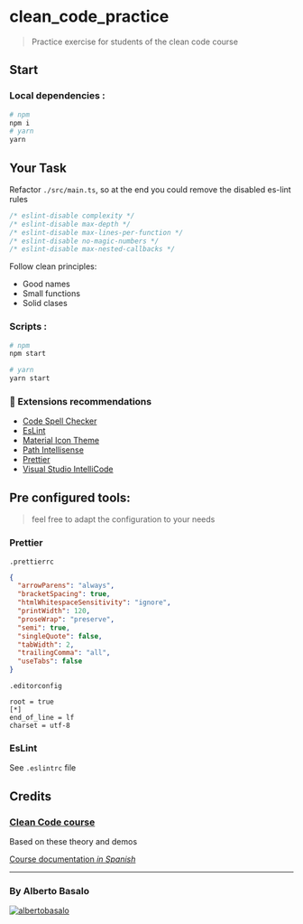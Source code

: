 # clean_code_practice

> Practice exercise for students of the clean code course

## Start

### Local dependencies :

```bash
# npm
npm i
# yarn
yarn
```

## Your Task

Refactor `./src/main.ts`, so at the end you could remove the disabled es-lint rules

```ts
/* eslint-disable complexity */
/* eslint-disable max-depth */
/* eslint-disable max-lines-per-function */
/* eslint-disable no-magic-numbers */
/* eslint-disable max-nested-callbacks */
```

Follow clean principles:

- Good names
- Small functions
- Solid clases

### Scripts :

```bash
# npm
npm start

# yarn
yarn start
```

### 🧩 Extensions recommendations

- [Code Spell Checker](https://marketplace.visualstudio.com/items?itemName=streetsidesoftware.code-spell-checker)
- [EsLint](https://marketplace.visualstudio.com/items?itemName=dbaeumer.vscode-eslint)
- [Material Icon Theme](https://marketplace.visualstudio.com/items?itemName=PKief.material-icon-theme)
- [Path Intellisense](https://marketplace.visualstudio.com/items?itemName=christian-kohler.path-intellisense)
- [Prettier](https://github.com/prettier/prettier-vscode)
- [Visual Studio IntelliCode](https://marketplace.visualstudio.com/items?itemName=VisualStudioExptTeam.vscodeintellicode)

## Pre configured tools:

> feel free to adapt the configuration to your needs

### Prettier

`.prettierrc`

```json
{
  "arrowParens": "always",
  "bracketSpacing": true,
  "htmlWhitespaceSensitivity": "ignore",
  "printWidth": 120,
  "proseWrap": "preserve",
  "semi": true,
  "singleQuote": false,
  "tabWidth": 2,
  "trailingComma": "all",
  "useTabs": false
}
```

`.editorconfig`

```
root = true
[*]
end_of_line = lf
charset = utf-8
```

### EsLint

See `.eslintrc` file

## Credits

### [Clean Code course](https://www.trainingit.es/index.php/producto/curso-clean-code/)

Based on these theory and demos

[Course documentation _in Spanish_](https://github.com/cleancodeTrIT/CleanCodeLab)

---

<footer>
  <h3>By Alberto Basalo</h3>
  <p>
   <a href="https://twitter.com/albertobasalo" target="blank"><img src="https://img.shields.io/twitter/follow/albertobasalo?logo=twitter&style=for-the-badge" alt="albertobasalo" /></a>
  </p>
</footer>
